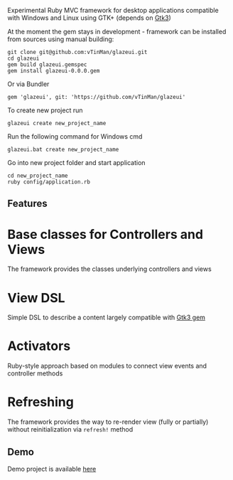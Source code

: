 
Experimental Ruby MVC framework for desktop applications compatible with Windows and Linux using GTK+ (depends on [Gtk3](https://rubygems.org/gems/gtk3))

At the moment the gem stays in development - framework can be installed from sources using manual building:

    git clone git@github.com:vTinMan/glazeui.git
    cd glazeui
    gem build glazeui.gemspec
    gem install glazeui-0.0.0.gem

Or via Bundler

    gem 'glazeui', git: 'https://github.com/vTinMan/glazeui'

To create new project run

    glazeui create new_project_name

Run the following command for Windows cmd

    glazeui.bat create new_project_name

Go into new project folder and start application

    cd new_project_name
    ruby config/application.rb

## Features

# Base classes for Controllers and Views

The framework provides the classes underlying controllers and views

# View DSL

Simple DSL to describe a content largely compatible with [Gtk3 gem](https://rubygems.org/gems/gtk3)

# Activators

Ruby-style approach based on modules to connect view events and controller methods

# Refreshing

The framework provides the way to re-render view (fully or partially) without reinitialization via `refresh!` method

## Demo

Demo project is available [here](https://github.com/vTinMan/glazeui_demo)
